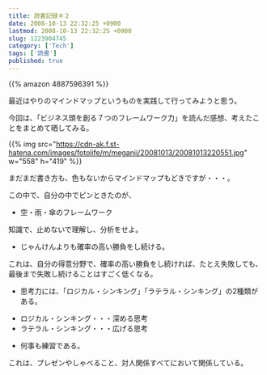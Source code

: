 ```yaml
---
title: 読書記録＃２
date: 2008-10-13 22:32:25 +0900
lastmod: 2008-10-13 22:32:25 +0900
slug: 1223904745
category: ['Tech']
tags: ['読書']
published: true
---
```


{{% amazon 4887596391 %}}


最近はやりのマインドマップというものを実践して行ってみようと思う。

今回は、「ビジネス頭を創る７つのフレームワーク力」を読んだ感想、考えたことをまとめて晒してみる。

{{% img src="https://cdn-ak.f.st-hatena.com/images/fotolife/m/meganii/20081013/20081013220551.jpg" w="558" h="419" %}}


まだまだ書き方も、色もないからマインドマップもどきですが・・・。

この中で、自分の中でピンときたのが、

<ul>
<li>空・雨・傘のフレームワーク</li>
</ul>

<p>知識で、止めないで理解し、分析をせよ。</p>

<ul>
<li>じゃんけんよりも確率の高い勝負をし続ける。</li>
</ul>

<p>これは、自分の得意分野で、確率の高い勝負をし続ければ、たとえ失敗しても、最後まで失敗し続けることはすごく低くなる。</p>

<ul>
<li>思考力には、「ロジカル・シンキング」「ラテラル・シンキング」の2種類がある。</li>
</ul>

- ロジカル・シンキング・・・深める思考
- ラテラル・シンキング・・・広げる思考

<ul>
<li>何事も練習である。</li>
</ul>

<p>これは、プレゼンやしゃべること、対人関係すべてにおいて関係している。</p>

